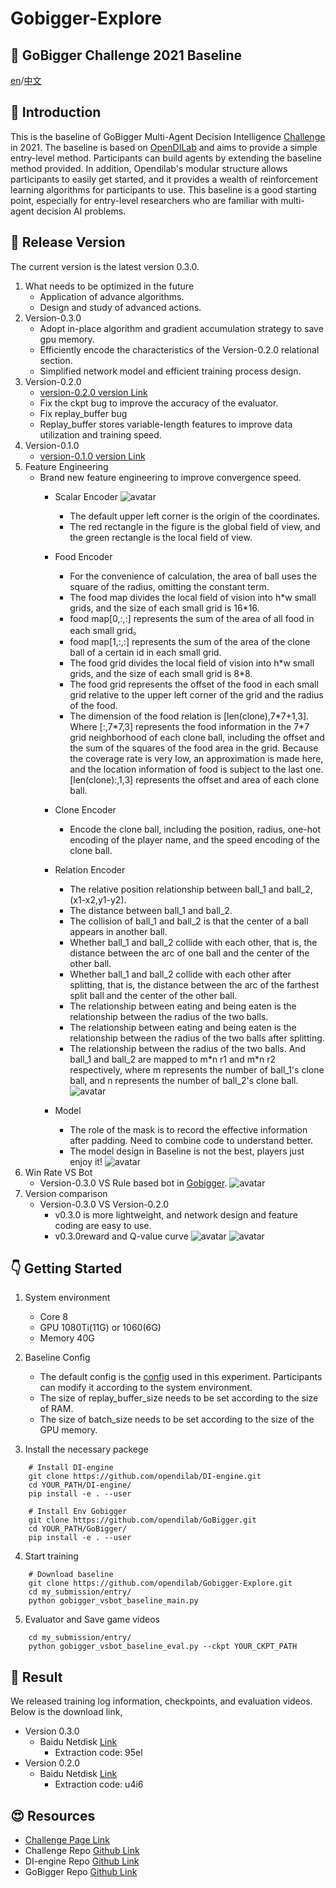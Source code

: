 # Gobigger-Explore
## :crystal_ball: GoBigger Challenge 2021 Baseline
[en](https://github.com/opendilab/Gobigger-Explore/blob/main/README.md)/[中文](https://github.com/opendilab/Gobigger-Explore/blob/main/README_zh.md)

## :robot: Introduction
This is the baseline of GoBigger Multi-Agent Decision Intelligence [Challenge](https://www.datafountain.cn/competitions/549) in 2021. The baseline is based on [OpenDILab](https://github.com/opendilab/DI-engine) and aims to provide a simple entry-level method. Participants can build agents by extending the baseline method provided. In addition, Opendilab's modular structure allows participants to easily get started, and it provides a wealth of reinforcement learning algorithms for participants to use. This baseline is a good starting point, especially for entry-level researchers who are familiar with multi-agent decision AI problems.

## :rocket: Release Version
The current version is the latest version 0.3.0.
1. What needs to be optimized in the future
   - Application of advance algorithms.
   - Design and study of advanced actions.
2. Version-0.3.0
   - Adopt in-place algorithm and gradient accumulation strategy to save gpu memory.
   - Efficiently encode the characteristics of the Version-0.2.0 relational section.
   - Simplified network model and efficient training process design.
3. Version-0.2.0
   - [version-0.2.0 version Link](https://github.com/opendilab/Gobigger-Explore/releases/tag/v0.2.0)
   - Fix the ckpt bug to improve the accuracy of the evaluator.
   - Fix replay_buffer bug
   - Replay_buffer stores variable-length features to improve data utilization and training speed.
4. Version-0.1.0
   - [version-0.1.0 version Link](https://github.com/opendilab/GoBigger-Challenge-2021/tree/main/di_baseline)
5. Feature Engineering
   - Brand new feature engineering to improve convergence speed.
      - Scalar Encoder 
        ![avatar](./avatar/scalar.svg)
        - The default upper left corner is the origin of the coordinates.
        - The red rectangle in the figure is the global field of view, and the green rectangle is the local field of view.
   
      - Food Encoder
         - For the convenience of calculation, the area of ball uses the square of the radius, omitting the constant term.
         - The food map divides the local field of vision into h\*w small grids, and the size of each small grid is 16\*16.
         - food map[0,:,:] represents the sum of the area of all food in each small grid。
         - food map[1,:,:] represents the sum of the area of the clone ball of a certain id in each small grid.
         - The food grid divides the local field of vision into h\*w small grids, and the size of each small grid is 8\*8.
         - The food grid represents the offset of the food in each small grid relative to the upper left corner of the grid and the radius of the food.
         - The dimension of the food relation is [len(clone),7\*7+1,3]. Where [:,7\*7,3] represents the food information in the 7\*7 grid neighborhood of each clone ball, including the offset and the sum of the squares of the food area in the grid. Because the coverage rate is very low, an approximation is made here, and the location information of food is subject to the last one. [len(clone):,1,3] represents the offset and area of each clone ball.
      - Clone Encoder
         - Encode the clone ball, including the position, radius, one-hot encoding of the player name, and the speed encoding of the clone ball. 
      - Relation Encoder
         - The relative position relationship between ball_1 and ball_2,(x1-x2,y1-y2).
         - The distance between ball_1 and ball_2.
         - The collision of ball_1 and ball_2 is that the center of a ball appears in another ball.
         - Whether ball_1 and ball_2 collide with each other, that is, the distance between the arc of one ball and the center of the other ball.
         - Whether ball_1 and ball_2 collide with each other after splitting, that is, the distance between the arc of the farthest split ball and the center of the other ball.
         - The relationship between eating and being eaten is the relationship between the radius of the two balls.
         - The relationship between eating and being eaten is the relationship between the radius of the two balls after splitting.
         - The relationship between the radius of the two balls. And ball_1 and ball_2 are mapped to m\*n r1 and m\*n r2 respectively, where m represents the number of ball_1's clone ball, and n represents the number of ball_2's clone ball. 
         ![avatar](./avatar/relation.svg)
      - Model
          - The role of the mask is to record the effective information after padding. Need to combine code to understand better.
          - The model design in Baseline is not the best, players just enjoy it!
          ![avatar](./avatar/v3-model.svg)
6. Win Rate VS Bot
   - Version-0.3.0  VS Rule based bot in [Gobigger](https://github.com/opendilab/GoBigger/blob/main/gobigger/agents/bot_agent.py).
   ![avatar](./avatar/v030.jpg)
7. Version comparison
   - Version-0.3.0 VS Version-0.2.0
     - v0.3.0 is more lightweight, and network design and feature coding are easy to use.
      - v0.3.0reward and Q-value curve
      ![avatar](./avatar/v030-rule.jpg)
      ![avatar](./avatar/v030-qvalue.jpg)
   
## :point_down: Getting Started

1. System environment
   - Core 8
   - GPU 1080Ti(11G) or 1060(6G)
   - Memory 40G
2. Baseline Config
   
   - The default config is the [config](https://github.com/opendilab/Gobigger-Explore/blob/main/my_submission/config/gobigger_no_spatial_config.py) used in this experiment. Participants can modify it according to the system environment.
   - The size of replay_buffer_size needs to be set according to the size of RAM.
   - The size of batch_size needs to be set according to the size of the GPU memory.
   
3. Install the necessary packege
```
    # Install DI-engine
    git clone https://github.com/opendilab/DI-engine.git
    cd YOUR_PATH/DI-engine/
    pip install -e . --user

    # Install Env Gobigger
    git clone https://github.com/opendilab/GoBigger.git
    cd YOUR_PATH/GoBigger/
    pip install -e . --user
```

4. Start training
```
    # Download baseline
    git clone https://github.com/opendilab/Gobigger-Explore.git
    cd my_submission/entry/
    python gobigger_vsbot_baseline_main.py
```

5. Evaluator and Save game videos
```
    cd my_submission/entry/
    python gobigger_vsbot_baseline_eval.py --ckpt YOUR_CKPT_PATH
```

## :dart: Result
We released training log information, checkpoints, and evaluation videos. Below is the download link,
   - Version 0.3.0
     - Baidu Netdisk [Link](https://pan.baidu.com/s/11JTsw197jfjfijxpghA06w)
        - Extraction code: 95el
   - Version 0.2.0
     - Baidu Netdisk [Link](https://pan.baidu.com/s/11sBoLWBEN33iNycs8y7fsw)
        - Extraction code: u4i6
   


## :heart_eyes: Resources
   - [Challenge Page Link](https://www.datafountain.cn/competitions/549)
   - Challenge Repo [Github Link](https://github.com/opendilab/GoBigger-Challenge-2021)
   - DI-engine Repo [Github Link](https://github.com/opendilab/DI-engine)
   - GoBigger Repo [Github Link](https://github.com/opendilab/GoBigger)